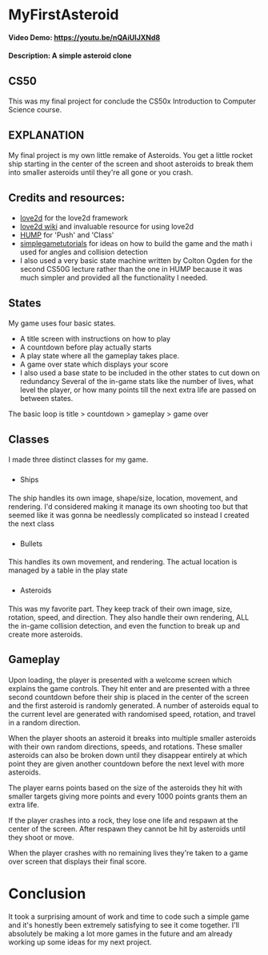 # MyFirstAsteroid
#### Video Demo:  <https://youtu.be/nQAiUIJXNd8>

#### Description: A simple asteroid clone

## CS50
#### 
This was my final project for conclude the CS50x Introduction to Computer Science course.

## EXPLANATION
#### 
My final project is my own little remake of Asteroids.
You get a little rocket ship starting in the center of the screen and shoot asteroids to break them into smaller asteroids until they're all gone or you crash.

## Credits and resources:
#### 
- [love2d](https://love2d.org) for the love2d framework
- [love2d wiki](https://love2d.org/wiki/Main_Page) and invaluable resource for using love2d
- [HUMP](https://github.com/vrld/hump#readme) for 'Push' and 'Class'
- [simplegametutorials](https://simplegametutorials.github.io/love/) for ideas on how to build the game and the math i used for angles and collision detection
- I also used a very basic state machine written by Colton Ogden for the second CS50G lecture rather than the one in HUMP because it was much simpler and provided all the functionality I needed.

## States
#### 
My game uses four basic states.
- A title screen with instructions on how to play
- A countdown before play actually starts
- A play state where all the gameplay takes place.
- A game over state which displays your score
- I also used a base state to be included in the other states to cut down on redundancy
Several of the in-game stats like the number of lives, what level the player, or how many points till the next extra life are passed on between states.

The basic loop is title > countdown > gameplay > game over

## Classes
####
I made three distinct classes for my game.
###
- Ships
####
The ship handles its own image, shape/size, location, movement, and rendering. I'd considered making it manage its own shooting too but that seemed like it was gonna be needlessly complicated so instead I created the next class
###
- Bullets
####
This handles its own movement, and rendering. The actual location is managed by a table in the play state
###
- Asteroids
####
This was my favorite part. They keep track of their own image, size, rotation, speed, and direction. They also handle their own rendering, ALL the in-game collision detection, and even the function to break up and create more asteroids.

## Gameplay
#### 
Upon loading, the player is presented with a welcome screen which explains the game controls. They hit enter and are presented with a three second countdown before their ship is placed in the center of the screen and the first asteroid is randomly generated. A number of asteroids equal to the current level are generated with randomised speed, rotation, and travel in a random direction. 

When the player shoots an asteroid it breaks into multiple smaller asteroids with their own random directions, speeds, and rotations. These smaller asteroids can also be broken down until they disappear entirely at which point they are given another countdown before the next level with more asteroids. 

The player earns points based on the size of the asteroids they hit with smaller targets giving more points and every 1000 points grants them an extra life.

If the player crashes into a rock, they lose one life and respawn at the center of the screen. After respawn they cannot be hit by asteroids until they shoot or move. 

When the player crashes with no remaining lives they're taken to a game over screen that displays their final score.
# Conclusion
####
It took a surprising amount of work and time to code such a simple game and it's honestly been extremely satisfying to see it come together. I'll absolutely be making a lot more games in the future and am already working up some ideas for my next project.
